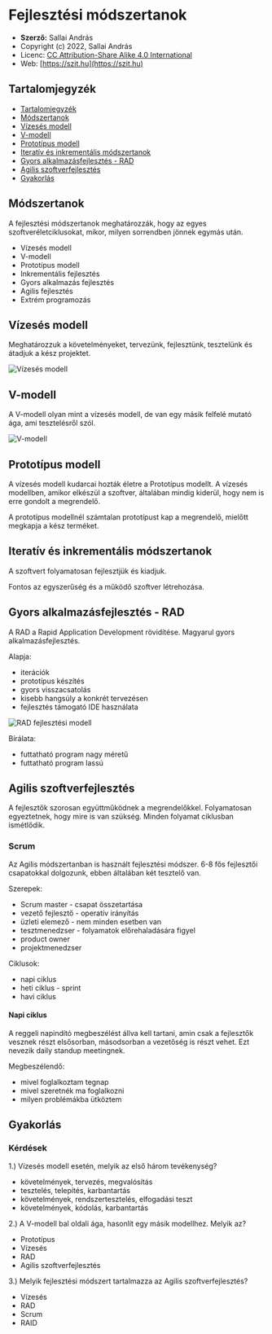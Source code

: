 # Fejlesztési módszertanok

* **Szerző:** Sallai András
* Copyright (c) 2022, Sallai András
* Licenc: [CC Attribution-Share Alike 4.0 International](https://creativecommons.org/licenses/by-sa/4.0/)
* Web: [https://szit.hu](https://szit.hu)

## Tartalomjegyzék

* [Tartalomjegyzék](#tartalomjegyzék)
* [Módszertanok](#módszertanok)
* [Vízesés modell](#vízesés-modell)
* [V-modell](#v-modell)
* [Prototípus modell](#prototípus-modell)
* [Iteratív és inkrementális módszertanok](#iteratív-és-inkrementális-módszertanok)
* [Gyors alkalmazásfejlesztés - RAD](#gyors-alkalmazásfejlesztés---rad)
* [Agilis szoftverfejlesztés](#agilis-szoftverfejlesztés)
* [Gyakorlás](#gyakorlás)

## Módszertanok

A fejlesztési módszertanok meghatározzák, hogy az egyes szoftveréletciklusokat, mikor, milyen sorrendben jönnek egymás után.

* Vízesés modell
* V-modell
* Prototípus modell
* Inkrementális fejlesztés
* Gyors alkalmazás fejlesztés
* Agilis fejlesztés
* Extrém programozás

## Vízesés modell

Meghatározzuk a követelményeket, tervezünk, fejlesztünk, tesztelünk és átadjuk a kész projektet.

![Vízesés modell](images/vizeses_modell.png)

## V-modell

A V-modell olyan mint a vízesés modell, de van egy másik felfelé mutató ága, ami tesztelésről szól.

![V-modell](images/v-modell.png)

## Prototípus modell

A vízesés modell kudarcai hozták életre a Prototípus modellt. A vízesés modellben, amikor elkészül a szoftver, általában mindig kiderül, hogy nem is erre gondolt a megrendelő.

A prototípus modellnél számtalan prototípust kap a megrendelő, mielőtt megkapja a kész terméket.

## Iteratív és inkrementális módszertanok

A szoftvert folyamatosan fejlesztjük és kiadjuk.

Fontos az egyszerűség és a működő szoftver létrehozása.

## Gyors alkalmazásfejlesztés - RAD

A RAD a Rapid Application Development rövidítése. Magyarul gyors alkalmazásfejlesztés.

Alapja:

* iterációk
* prototípus készítés
* gyors visszacsatolás
* kisebb hangsúly a konkrét tervezésen
* fejlesztés támogató IDE használata

![RAD fejlesztési modell](images/RAD_fejlesztesi_modell.png)

Bírálata:

* futtatható program nagy méretű
* futtatható program lassú

## Agilis szoftverfejlesztés

A fejlesztők szorosan együttműködnek a megrendelőkkel. Folyamatosan egyeztetnek, hogy mire is van szükség. Minden folyamat ciklusban ismétlődik.

### Scrum

Az Agilis módszertanban is használt fejlesztési módszer. 6-8 fős fejlesztői csapatokkal dolgozunk, ebben általában két tesztelő van.

Szerepek:

* Scrum master - csapat összetartása
* vezető fejlesztő - operatív irányítás
* üzleti elemező - nem minden esetben van
* tesztmenedzser - folyamatok előrehaladására figyel
* product owner
* projektmenedzser

Ciklusok:
  
* napi ciklus
* heti ciklus - sprint
* havi ciklus

#### Napi ciklus

A reggeli napindító megbeszélést állva kell tartani, amin csak a fejlesztők vesznek részt elsősorban, másodsorban a vezetőség is részt vehet. Ezt nevezik daily standup meetingnek.

Megbeszélendő:

* mivel foglalkoztam tegnap
* mivel szeretnék ma foglalkozni
* milyen problémákba ütköztem

## Gyakorlás

### Kérdések

1.)
Vízesés modell esetén, melyik az első három tevékenység?

* követelmények, tervezés, megvalósítás
* tesztelés, telepítés, karbantartás
* követelmények, rendszertesztelés, elfogadási teszt
* követelmények, kódolás, karbantartás

2.)
A V-modell bal oldali ága, hasonlít egy másik modellhez. Melyik az?

* Prototípus
* Vízesés
* RAD
* Agilis szoftverfejlesztés

3.)
Melyik fejlesztési módszert tartalmazza az Agilis
szoftverfejlesztés?

* Vízesés
* RAD
* Scrum
* RAID
